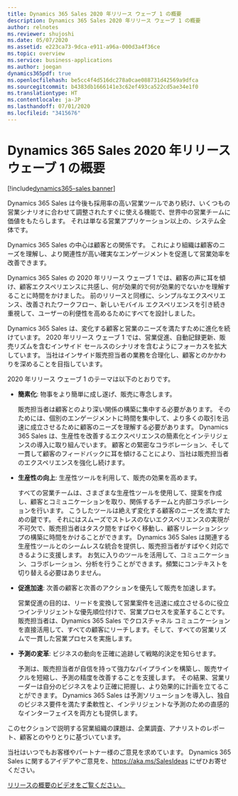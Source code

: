 ```yaml
---
title: Dynamics 365 Sales 2020 年リリース ウェーブ 1 の概要
description: Dynamics 365 Sales 2020 年リリース ウェーブ 1 の概要
author: relnotes
ms.reviewer: shujoshi
ms.date: 05/07/2020
ms.assetid: e223ca73-9dca-e911-a96a-000d3a4f36ce
ms.topic: overview
ms.service: business-applications
ms.author: joegan
dynamics365pdf: true
ms.openlocfilehash: be5cc4f4d516dc278a0cae088731d42569a9dfca
ms.sourcegitcommit: b4383db1666141e3c62ef493ca522cd5ae34e1f0
ms.translationtype: HT
ms.contentlocale: ja-JP
ms.lasthandoff: 07/01/2020
ms.locfileid: "3415676"
---
```

# <a name="overview-of-dynamics-365-sales-2020-release-wave-1"></a>Dynamics 365 Sales 2020 年リリース ウェーブ 1 の概要
[!include[dynamics365-sales banner](../includes/dynamics365-sales.md)]

<!--overview start-->
Dynamics 365 Sales は今後も採用率の高い営業ツールであり続け、いくつもの営業シナリオに合わせて調整されたすぐに使える機能で、世界中の営業チームに価値をもたらします。 それは単なる営業アプリケーション以上の、システム全体です。 

Dynamics 365 Sales の中心は顧客との関係です。 これにより組織は顧客のニーズを理解し、より関連性が高い確実なエンゲージメントを促進して営業効率を改善できます。

Dynamics 365 Sales の 2020 年リリース ウェーブ 1 では、顧客の声に耳を傾け、顧客エクスペリエンスに共感し、何が効果的で何が効果的でないかを理解することに時間をかけました。 前のリリースと同様に、シンプルなエクスペリエンス、改善されたワークフロー、新しいモバイル エクスペリエンスを引き続き重視して、ユーザーの利便性を高めるためにすべてを設計しました。

Dynamics 365 Sales は、変化する顧客と営業のニーズを満たすために進化を続けています。 2020 年リリース ウェーブ 1 では、営業促進、自動記録更新、販売リズムを含むインサイド セールスのシナリオを含むようにフォーカスを拡大しています。 当社はインサイド販売担当者の業務を合理化し、顧客とのかかわりを深めることを目指しています。

2020 年リリース ウェーブ 1 のテーマは以下のとおりです。

- **簡素化**: 物事をより簡単に成し遂げ、販売に専念します。

  販売担当者は顧客とのより深い関係の構築に集中する必要があります。 そのためには、個別のエンゲージメントに時間を集中して、より多くの取引を迅速に成立させるために顧客のニーズを理解する必要があります。 Dynamics 365 Sales は、生産性を改善するエクスペリエンスの簡素化とインテリジェンスの導入に取り組んでいます。 顧客との緊密なコラボレーション、そして一貫して顧客のフィードバックに耳を傾けることにより、当社は販売担当者のエクスペリエンスを強化し続けます。
  
- **生産性の向上**: 生産性ツールを利用して、販売の効果を高めます。

  すべての営業チームは、さまざまな生産性ツールを使用して、提案を作成し、顧客とコミュニケーションを取り、関係するチームと内部コラボレーションを行います。 こうしたツールは絶えず変化する顧客のニーズを満たすための鍵です。 それにはスムーズでストレスのないエクスペリエンスの実現が不可欠で、販売担当者はタスク間をすばやく移動し、顧客リレーションシップの構築に時間をかけることができます。 Dynamics 365 Sales は関連する生産性ツールとのシームレスな統合を提供し、販売担当者がすばやく対応できるように支援します。 お気に入りのツールを活用して、コミュニケーション、コラボレーション、分析を行うことができます。頻繁にコンテキストを切り替える必要はありません。
  
- **促進加速**: 次善の顧客と次善のアクションを優先して販売を加速します。

  営業促進の目的は、リードを変換して営業案件を迅速に成立させるのに役立つインテリジェントな優先順位付けで、営業プロセスを変革することです。 販売担当者は、Dynamics 365 Sales でクロスチャネル コミュニケーションを直接活用して、すべての顧客にリーチします。そして、すべての営業リズムで一貫した営業プロセスを実施します。
  
- **予測の変革**: ビジネスの動向を正確に追跡して戦略的決定を知らせます。

  予測は、販売担当者が自信を持って強力なパイプラインを構築し、販売サイクルを短縮し、予測の精度を改善することを支援します。 その結果、営業リーダーは自分のビジネスをより正確に把握し、より効果的に計画を立てることができます。 Dynamics 365 Sales は予測ソリューションを導入し、独自のビジネス要件を満たす柔軟性と、インテリジェントな予測のための直感的なインターフェイスを両方とも提供します。
  
このセクションで説明する営業組織の課題は、企業調査、アナリストのレポート、顧客とのやりとりに基づいています。

当社はいつでもお客様やパートナー様のご意見を求めています。 Dynamics 365 Sales に関するアイデアやご意見を、https://aka.ms/SalesIdeas にぜひお寄せください。

[リリースの概要のビデオをご覧ください。](https://aka.ms/Overview/2020RW1/Sales)
<!--overview end-->
